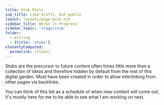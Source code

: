 ```yaml
---
title: Stub Posts
sub_title: Like drafts, but public
layout: layouts/page-post.njk
sidebar_title: Works in Progress
sidebar_topic: 'stage/stub'
folder: 
  - writing
  - {title: 'stubs'}
eleventyComputed:
  permalink: /stubs/
---
```

Stubs are the precursor to future content often times little more than a collection of ideas and therefore hidden by default from the rest of this digital garden. Most have been created in order to allow interlinking from other pages via backlinks.

You can think of this list as a schedule of when new content will come out, it's mostly here for me to be able to see what I am working on next.
